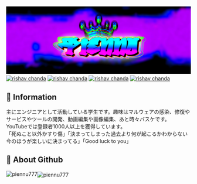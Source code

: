 ![Open Source at piennu777](https://github.com/piennu777/piennu777/blob/main/bana8888.jpg)
<a href="https://www.youtube.com/@piennu_777" target="blank"><img align="center" src="https://img.shields.io/badge/YouTube-Check-ff7964.svg?style=for-the-badge" alt="rishav chanda"></a>
<a href="https://discord.gg/yQ8FR2ugJ4" target="blank"><img align="center" src="https://img.shields.io/badge/Discord-Join-811DF5.svg?style=for-the-badge" alt="rishav chanda"></a>
<a href="https://twitter.com/piennu_777" target="blank"><img align="center" src="https://img.shields.io/badge/Twitter-Check-24a3f1.svg?style=for-the-badge" alt="rishav chanda"></a>
<a href="https://piennu777.jp" target="blank"><img align="center" src="https://img.shields.io/badge/PIENNU777.JP-Check-fbcb30.svg?style=for-the-badge" alt="rishav chanda"></a>

## 🫠 Information
主にエンジニアとして活動している学生です。趣味はマルウェアの感染、修復やサービスやツールの開発、動画編集や画像編集、あと時々バスケです。  
YouTubeでは登録者1000人以上を獲得しています。  
「死ぬこと以外かすり傷」「決まってしまった過去より何が起こるかわからない今のほうが楽しいに決まってる」「Good luck to you」  
  
## 👀 About Github
<p><img align="left" src="https://github-readme-stats.vercel.app/api/top-langs?username=piennu777&show_icons=true&locale=en&layout=compact&theme=tokyonight" alt="piennu777"/></p>
<p><img align="center" src="https://github-readme-streak-stats.herokuapp.com/?user=piennu777&&theme=tokyonight" alt="piennu777" /></p>
